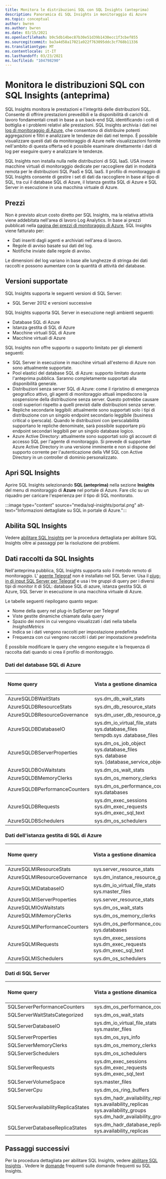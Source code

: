 ```yaml
---
title: Monitora le distribuzioni SQL con SQL Insights (anteprima)
description: Panoramica di SQL Insights in monitoraggio di Azure
ms.topic: conceptual
author: bwren
ms.author: bwren
ms.date: 03/15/2021
ms.openlocfilehash: b9c5db14bec87b30e51d39b1430ecc1f3cbef855
ms.sourcegitcommit: ba3a4d58a17021a922f763095ddc3cf768b11336
ms.translationtype: MT
ms.contentlocale: it-IT
ms.lasthandoff: 03/23/2021
ms.locfileid: "104798290"
---
```

# <a name="monitor-your-sql-deployments-with-sql-insights-preview"></a>Monitora le distribuzioni SQL con SQL Insights (anteprima)
SQL Insights monitora le prestazioni e l'integrità delle distribuzioni SQL.  Consente di offrire prestazioni prevedibili e la disponibilità di carichi di lavoro fondamentali creati in base a un back-end SQL identificando i colli di bottiglia e i problemi relativi alle prestazioni. SQL Insights archivia i dati nei [log di monitoraggio di Azure](../logs/data-platform-logs.md), che consentono di distribuire potenti aggregazioni e filtri e analizzare le tendenze dei dati nel tempo. È possibile visualizzare questi dati da monitoraggio di Azure nelle visualizzazioni fornite nell'ambito di questa offerta ed è possibile esaminare direttamente i dati di log per eseguire query e analizzare le tendenze.

SQL Insights non installa nulla nelle distribuzioni di SQL IaaS. USA invece macchine virtuali di monitoraggio dedicate per raccogliere dati in modalità remota per le distribuzioni SQL PaaS e SQL IaaS.  Il profilo di monitoraggio di SQL Insights consente di gestire i set di dati da raccogliere in base al tipo di SQL, tra cui il database SQL di Azure, il Istanza gestita SQL di Azure e SQL Server in esecuzione in una macchina virtuale di Azure.

## <a name="pricing"></a>Prezzi

Non è previsto alcun costo diretto per SQL Insights, ma la relativa attività viene addebitata nell'area di lavoro Log Analytics. In base ai prezzi pubblicati nella [pagina dei prezzi di monitoraggio di Azure](https://azure.microsoft.com/pricing/details/monitor/), SQL Insights viene fatturato per:

- Dati inseriti dagli agenti e archiviati nell'area di lavoro.
- Regole di avviso basate sui dati del log.
- Notifiche inviate dalle regole di avviso.

Le dimensioni del log variano in base alle lunghezze di stringa dei dati raccolti e possono aumentare con la quantità di attività del database. 

## <a name="supported-versions"></a>Versioni supportate 
SQL Insights supporta le seguenti versioni di SQL Server:

- SQL Server 2012 e versioni successive

SQL Insights supporta SQL Server in esecuzione negli ambienti seguenti:

- Database SQL di Azure
- Istanza gestita di SQL di Azure
- Macchine virtuali SQL di Azure
- Macchine virtuali di Azure

SQL Insights non offre supporto o supporto limitato per gli elementi seguenti:

- SQL Server in esecuzione in macchine virtuali all'esterno di Azure non sono attualmente supportate.
- Pool elastici del database SQL di Azure: supporto limitato durante l'anteprima pubblica. Saranno completamente supportati alla disponibilità generale.  
- Distribuzioni senza server SQL di Azure: come il ripristino di emergenza geografico attivo, gli agenti di monitoraggio attuali impediscono la sospensione della distribuzione senza server. Questo potrebbe causare costi superiori rispetto a quelli previsti dalle distribuzioni senza server.  
- Repliche secondarie leggibili: attualmente sono supportati solo i tipi di distribuzione con un singolo endpoint secondario leggibile (business critical o iperscala). Quando le distribuzioni con iperscalabilità supportano le repliche denominate, sarà possibile supportare più endpoint secondari leggibili per un singolo database logico.  
- Azure Active Directory: attualmente sono supportati solo gli account di accesso SQL per l'agente di monitoraggio. Si prevede di supportare Azure Active Directory in una versione imminente e non si dispone del supporto corrente per l'autenticazione della VM SQL con Active Directory in un controller di dominio personalizzato.  


## <a name="open-sql-insights"></a>Apri SQL Insights
Aprire SQL Insights selezionando **SQL (anteprima)** nella sezione **Insights** del menu di monitoraggio di **Azure** nel portale di Azure. Fare clic su un riquadro per caricare l'esperienza per il tipo di SQL monitorato.

:::image type="content" source="media/sql-insights/portal.png" alt-text="Informazioni dettagliate su SQL in portale di Azure.":::


## <a name="enable-sql-insights"></a>Abilita SQL Insights 
Vedere [abilitare SQL Insights](sql-insights-enable.md) per la procedura dettagliata per abilitare SQL Insights oltre ai passaggi per la risoluzione dei problemi.


## <a name="data-collected-by-sql-insights"></a>Dati raccolti da SQL Insights
Nell'anteprima pubblica, SQL Insights supporta solo il metodo remoto di monitoraggio. L' [agente Telegraf](https://www.influxdata.com/time-series-platform/telegraf/) non è installato nel SQL Server. Usa il [plug-in di input SQL Server per Telegraf](https://www.influxdata.com/integration/microsoft-sql-server/) e usa i tre gruppi di query per i diversi tipi di monitor it di SQL: database SQL di azure, istanza gestita SQL di Azure, SQL Server in esecuzione in una macchina virtuale di Azure. 

Le tabelle seguenti riepilogano quanto segue:

- Nome della query nel plug-in SqlServer per Telegraf
- Viste gestite dinamiche chiamate dalla query
- Spazio dei nomi in cui vengono visualizzati i dati nella tabella *InsighstMetrics*
- Indica se i dati vengono raccolti per impostazione predefinita
- Frequenza con cui vengono raccolti i dati per impostazione predefinita
 
È possibile modificare le query che vengono eseguite e la frequenza di raccolta dati quando si crea il profilo di monitoraggio. 

### <a name="azure-sql-db-data"></a>Dati del database SQL di Azure 

| Nome query | Vista a gestione dinamica | Spazio dei nomi | Abilitato per impostazione predefinita | Frequenza di raccolta predefinita |
|:---|:---|:---|:---|:---|
| AzureSQLDBWaitStats |  sys.dm_db_wait_stats | sqlserver_azuredb_waitstats | No | N/D |
| AzureSQLDBResourceStats | sys.dm_db_resource_stats | sqlserver_azure_db_resource_stats | Sì | 60 secondi |
| AzureSQLDBResourceGovernance | sys.dm_user_db_resource_governance | sqlserver_db_resource_governance | Sì | 60 secondi |
| AzureSQLDBDatabaseIO | sys.dm_io_virtual_file_stats<br>sys.database_files<br>tempdb.sys .database_files | sqlserver_database_io | Sì | 60 secondi |
| AzureSQLDBServerProperties | sys.dm_os_job_object<br>sys.database_files<br>sys. database<br>sys. [database_service_objectives] | sqlserver_server_properties | Sì | 60 secondi |
| AzureSQLDBOsWaitstats | sys.dm_os_wait_stats | sqlserver_waitstats | Sì | 60 secondi |
| AzureSQLDBMemoryClerks | sys.dm_os_memory_clerks | sqlserver_memory_clerks | Sì | 60 secondi |
| AzureSQLDBPerformanceCounters | sys.dm_os_performance_counters<br>sys.databases | sqlserver_performance | Sì | 60 secondi |
| AzureSQLDBRequests | sys.dm_exec_sessions<br>sys.dm_exec_requests<br>sys.dm_exec_sql_text | sqlserver_requests | No | N/D |
| AzureSQLDBSchedulers | sys.dm_os_schedulers | sqlserver_schedulers | No | N/D  |

### <a name="azure-sql-managed-instance-data"></a>Dati dell'istanza gestita di SQL di Azure 

| Nome query | Vista a gestione dinamica | Spazio dei nomi | Abilitato per impostazione predefinita | Frequenza di raccolta predefinita |
|:---|:---|:---|:---|:---|
| AzureSQLMIResourceStats | sys.server_resource_stats | sqlserver_azure_db_resource_stats | Sì | 60 secondi |
| AzureSQLMIResourceGovernance | sys.dm_instance_resource_governance | sqlserver_instance_resource_governance | Sì | 60 secondi |
| AzureSQLMIDatabaseIO | sys.dm_io_virtual_file_stats<br>sys.master_files | sqlserver_database_io | Sì | 60 secondi |
| AzureSQLMIServerProperties | sys.server_resource_stats | sqlserver_server_properties | Sì | 60 secondi |
| AzureSQLMIOsWaitstats | sys.dm_os_wait_stats | sqlserver_waitstats | Sì | 60 secondi |
| AzureSQLMIMemoryClerks | sys.dm_os_memory_clerks | sqlserver_memory_clerks | Sì | 60 secondi |
| AzureSQLMIPerformanceCounters | sys.dm_os_performance_counters<br>sys.databases | sqlserver_performance | Sì | 60 secondi |
| AzureSQLMIRequests | sys.dm_exec_sessions<br>sys.dm_exec_requests<br>sys.dm_exec_sql_text | sqlserver_requests | No | N/D |
| AzureSQLMISchedulers | sys.dm_os_schedulers | sqlserver_schedulers | No | N/D |

### <a name="sql-server-data"></a>Dati di SQL Server

| Nome query | Vista a gestione dinamica | Spazio dei nomi | Abilitato per impostazione predefinita | Frequenza di raccolta predefinita |
|:---|:---|:---|:---|:---|
| SQLServerPerformanceCounters | sys.dm_os_performance_counters | sqlserver_performance | Sì | 60 secondi |
| SQLServerWaitStatsCategorized | sys.dm_os_wait_stats | sqlserver_waitstats | Sì | 60 secondi | 
| SQLServerDatabaseIO | sys.dm_io_virtual_file_stats<br>sys.master_files | sqlserver_database_io | Sì | 60 secondi |
| SQLServerProperties | sys.dm_os_sys_info | sqlserver_server_properties | Sì | 60 secondi |
| SQLServerMemoryClerks | sys.dm_os_memory_clerks | sqlserver_memory_clerks | Sì | 60 secondi |
| SQLServerSchedulers | sys.dm_os_schedulers | sqlserver_schedulers | No | N/D |
| SQLServerRequests | sys.dm_exec_sessions<br>sys.dm_exec_requests<br>sys.dm_exec_sql_text | sqlserver_requests | No | N/D |
| SQLServerVolumeSpace | sys.master_files | sqlserver_volume_space | Sì | 60 secondi |
| SQLServerCpu | sys.dm_os_ring_buffers | sqlserver_cpu | Sì | 60 secondi |
| SQLServerAvailabilityReplicaStates | sys.dm_hadr_availability_replica_states<br>sys.availability_replicas<br>sys.availability_groups<br>sys.dm_hadr_availability_group_states | sqlserver_hadr_replica_states | | 60 secondi |
| SQLServerDatabaseReplicaStates | sys.dm_hadr_database_replica_states<br>sys.availability_replicas | sqlserver_hadr_dbreplica_states | | 60 secondi |




## <a name="next-steps"></a>Passaggi successivi

Per la procedura dettagliata per abilitare SQL Insights, vedere [abilitare SQL Insights](sql-insights-enable.md) .
Vedere le [domande](../faq.md#sql-insights-preview) frequenti sulle domande frequenti su SQL Insights.
